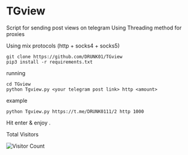 # TGview
Script for sending post views on telegram
 Using Threading method for proxies

 Using mix protocols (http + socks4 + socks5)

```
git clone https://github.com/DRUNK01/TGview
pip3 install -r requirements.txt
```
running
```
cd TGview
python Tgview.py <your telegram post link> http <amount>
```
example
```
python Tgview.py https://t.me/DRUNK0111/2 http 1000
```
Hit enter & enjoy .

Total Visitors


 ![Visitor Count](https://profile-counter.glitch.me/DRUNK01/count.svg)
